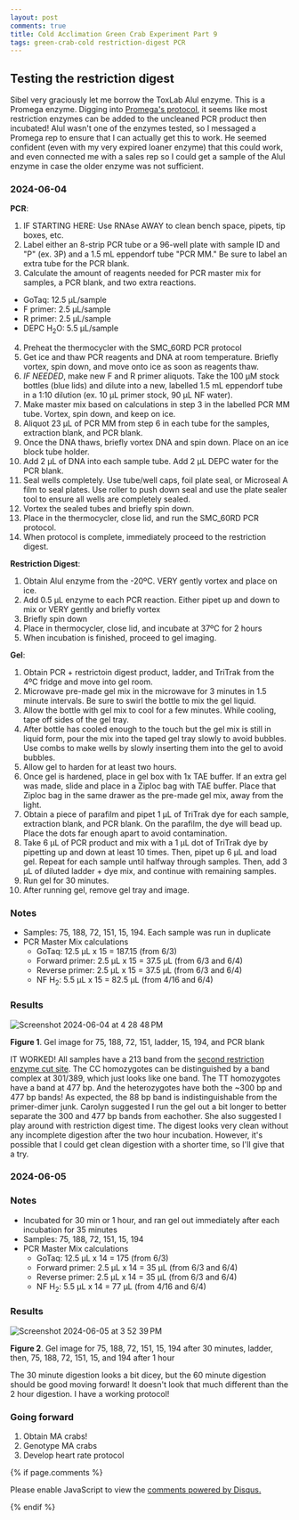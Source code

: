 ```yaml
---
layout: post
comments: true
title: Cold Acclimation Green Crab Experiment Part 9
tags: green-crab-cold restriction-digest PCR
---
```


## Testing the restriction digest

Sibel very graciously let me borrow the ToxLab Alul enzyme. This is a Promega enzyme. Digging into [Promega's protocol](https://www.promega.com/products/cloning-and-dna-markers/restriction-enzymes/alui/), it seems like most restriction enzymes can be added to the uncleaned PCR product then incubated! Alul wasn't one of the enzymes tested, so I messaged a Promega rep to ensure that I can actually get this to work. He seemed confident (even with my very expired loaner enzyme) that this could work, and even connected me with a sales rep so I could get a sample of the Alul enzyme in case the older enzyme was not sufficient.

### 2024-06-04

**PCR**:

1. IF STARTING HERE: Use RNAse AWAY to clean bench space, pipets, tip boxes, etc.
2. Label either an 8-strip PCR tube or a 96-well plate with sample ID and "P" (ex. 3P) and a 1.5 mL eppendorf tube "PCR MM." Be sure to label an extra tube for the PCR blank.
3. Calculate the amount of reagents needed for PCR master mix for samples, a PCR blank, and two extra reactions.
  - GoTaq: 12.5 µL/sample
  - F primer: 2.5 µL/sample
  - R primer: 2.5 µL/sample
  - DEPC H<sub>2</sub>O: 5.5 µL/sample
4. Preheat the thermocycler with the SMC_60RD PCR protocol
5. Get ice and thaw PCR reagents and DNA at room temperature. Briefly vortex, spin down, and move onto ice as soon as reagents thaw.
6. *IF NEEDED*, make new F and R primer aliquots. Take the 100 µM stock bottles (blue lids) and dilute into a new, labelled 1.5 mL eppendorf tube in a 1:10 dilution (ex. 10 µL primer stock, 90 µL NF water).
6. Make master mix based on calculations in step 3 in the labelled PCR MM tube. Vortex, spin down, and keep on ice.
7. Aliquot 23 µL of PCR MM from step 6 in each tube for the samples, extraction blank, and PCR blank.
8. Once the DNA thaws, briefly vortex DNA and spin down. Place on an ice block tube holder.
9. Add 2 µL of DNA into each sample tube. Add 2 µL DEPC water for the PCR blank.
10. Seal wells completely. Use tube/well caps, foil plate seal, or Microseal A film to seal plates. Use roller to push down seal and use the plate sealer tool to ensure all wells are completely sealed.
11. Vortex the sealed tubes and briefly spin down.
12. Place in the thermocycler, close lid, and run the SMC_60RD PCR protocol.
13. When protocol is complete, immediately proceed to the restriction digest.

**Restriction Digest**:

1. Obtain Alul enzyme from the -20ºC. VERY gently vortex and place on ice.
2. Add 0.5 µL enzyme to each PCR reaction. Either pipet up and down to mix or VERY gently and briefly vortex
3. Briefly spin down
4. Place in thermocycler, close lid, and incubate at 37ºC for 2 hours
5. When incubation is finished, proceed to gel imaging.

**Gel**:

1. Obtain PCR + restrictoin digest product, ladder, and TriTrak from the 4ºC fridge and move into gel room.
2. Microwave pre-made gel mix in the microwave for 3 minutes in 1.5 minute intervals. Be sure to swirl the bottle to mix the gel liquid.
3. Allow the bottle with gel mix to cool for a few minutes. While cooling, tape off sides of the gel tray.
3. After bottle has cooled enough to the touch but the gel mix is still in liquid form, pour the mix into the taped gel tray slowly to avoid bubbles. Use combs to make wells by slowly inserting them into the gel to avoid bubbles.
4. Allow gel to harden for at least two hours.
5. Once gel is hardened, place in gel box with 1x TAE buffer. If an extra gel was made, slide and place in a Ziploc bag with TAE buffer. Place that Ziploc bag in the same drawer as the pre-made gel mix, away from the light.
6. Obtain a piece of parafilm and pipet 1 µL of TriTrak dye for each sample, extraction blank, and PCR blank. On the parafilm, the dye will bead up. Place the dots far enough apart to avoid contamination.
7. Take 6 µL of PCR product and mix with a 1 µL dot of TriTrak dye by pipetting up and down at least 10 times. Then, pipet up 6 µL and load gel. Repeat for each sample until halfway through samples. Then, add 3 µL of diluted ladder + dye mix, and continue with remaining samples.
8. Run gel for 30 minutes.
9. After running gel, remove gel tray and image.

### Notes

- Samples: 75, 188, 72, 151, 15, 194. Each sample was run in duplicate
- PCR Master Mix calculations
  - GoTaq: 12.5 µL x 15 = 187.15 (from 6/3)
  - Forward primer: 2.5 µL x 15 = 37.5 µL (from 6/3 and 6/4)
  - Reverse primer: 2.5 µL x 15 = 37.5 µL (from 6/3 and 6/4)
  - NF H<sub>2</sub>: 5.5 µL x 15 = 82.5 µL (from 4/16 and 6/4)

### Results

![Screenshot 2024-06-04 at 4 28 48 PM](https://github.com/yaaminiv/yaaminiv.github.io/assets/22335838/ee96481d-43ae-4dc1-a812-5549cdc1cdb5)

**Figure 1**. Gel image for 75, 188, 72, 151, ladder, 15, 194, and PCR blank

IT WORKED! All samples have a 213 band from the [second restriction enzyme cut site](https://yaaminiv.github.io/Green-Crab-Experiment-2024-Part6/). The CC homozygotes can be distinguished by a band complex at 301/389, which just looks like one band. The TT homozygotes have a band at 477 bp. And the heterozygotes have both the ~300 bp and 477 bp bands! As expected, the 88 bp band is indistinguishable from the primer-dimer junk. Carolyn suggested I run the gel out a bit longer to better separate the 300 and 477 bp bands from eachother. She also suggested I play around with restriction digest time. The digest looks very clean without any incomplete digestion after the two hour incubation. However, it's possible that I could get clean digestion with a shorter time, so I'll give that a try.

### 2024-06-05

### Notes

- Incubated for 30 min or 1 hour, and ran gel out immediately after each incubation for 35 minutes
- Samples: 75, 188, 72, 151, 15, 194
- PCR Master Mix calculations
  - GoTaq: 12.5 µL x 14 = 175 (from 6/3)
  - Forward primer: 2.5 µL x 14 = 35 µL (from 6/3 and 6/4)
  - Reverse primer: 2.5 µL x 14 = 35 µL (from 6/3 and 6/4)
  - NF H<sub>2</sub>: 5.5 µL x 14 = 77 µL (from 4/16 and 6/4)

### Results

![Screenshot 2024-06-05 at 3 52 39 PM](https://github.com/yaaminiv/yaaminiv.github.io/assets/22335838/2ca9556e-5712-4b26-a9ff-d46b3135b199)

**Figure 2**. Gel image for 75, 188, 72, 151, 15, 194 after 30 minutes, ladder, then, 75, 188, 72, 151, 15, and 194 after 1 hour

The 30 minute digestion looks a bit dicey, but the 60 minute digestion should be good moving forward! It doesn't look that much different than the 2 hour digestion. I have a working protocol!

### Going forward

1. Obtain MA crabs!
2. Genotype MA crabs
2. Develop heart rate protocol

{% if page.comments %}

<div id="disqus_thread"></div>
<script>

/**
*  RECOMMENDED CONFIGURATION VARIABLES: EDIT AND UNCOMMENT THE SECTION BELOW TO INSERT DYNAMIC VALUES FROM YOUR PLATFORM OR CMS.
*  LEARN WHY DEFINING THESE VARIABLES IS IMPORTANT: https://disqus.com/admin/universalcode/#configuration-variables*/
/*
var disqus_config = function () {
this.page.url = PAGE_URL;  // Replace PAGE_URL with your page's canonical URL variable
this.page.identifier = PAGE_IDENTIFIER; // Replace PAGE_IDENTIFIER with your page's unique identifier variable
};
*/
(function() { // DON'T EDIT BELOW THIS LINE
var d = document, s = d.createElement('script');
s.src = 'https://the-responsible-grad-student.disqus.com/embed.js';
s.setAttribute('data-timestamp', +new Date());
(d.head || d.body).appendChild(s);
})();
</script>
<noscript>Please enable JavaScript to view the <a href="https://disqus.com/?ref_noscript">comments powered by Disqus.</a></noscript>

{% endif %}

<script id="dsq-count-scr" src="//the-responsible-grad-student.disqus.com/count.js" async></script>

